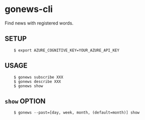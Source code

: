 # gonews-cli
Find news with registered words.

## SETUP

        $ export AZURE_COGNITIVE_KEY=YOUR_AZURE_API_KEY

## USAGE

        $ gonews subscribe XXX
        $ gonews describe XXX
        $ gonews show

## `show` OPTION

        $ gonews --past=[day, week, month, (default=month)] show